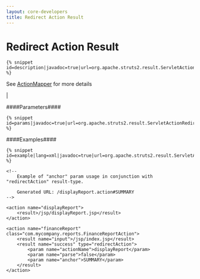 ```yaml
---
layout: core-developers
title: Redirect Action Result
---
```


# Redirect Action Result



~~~~~~~
{% snippet id=description|javadoc=true|url=org.apache.struts2.result.ServletActionRedirectResult %}
~~~~~~~


See [ActionMapper](action-mapper.html) for more details

| 

####Parameters####



~~~~~~~
{% snippet id=params|javadoc=true|url=org.apache.struts2.result.ServletActionRedirectResult %}
~~~~~~~

####Examples####



~~~~~~~
{% snippet id=example|lang=xml|javadoc=true|url=org.apache.struts2.result.ServletActionRedirectResult %}
~~~~~~~



~~~~~~~
<!--
	Example of "anchor" param usage in conjunction with "redirectAction" result-type.

	Generated URL: /displayReport.action#SUMMARY
-->

<action name="displayReport">
	<result>/jsp/displayReport.jsp</result>
</action>

<action name="financeReport" class="com.mycompany.reports.FinanceReportAction"> 
	<result name="input">/jsp/index.jsp</result>            
	<result name="success" type="redirectAction">
		<param name="actionName">displayReport</param>
		<param name="parse">false</param>
		<param name="anchor">SUMMARY</param>
	</result>
</action>

~~~~~~~
